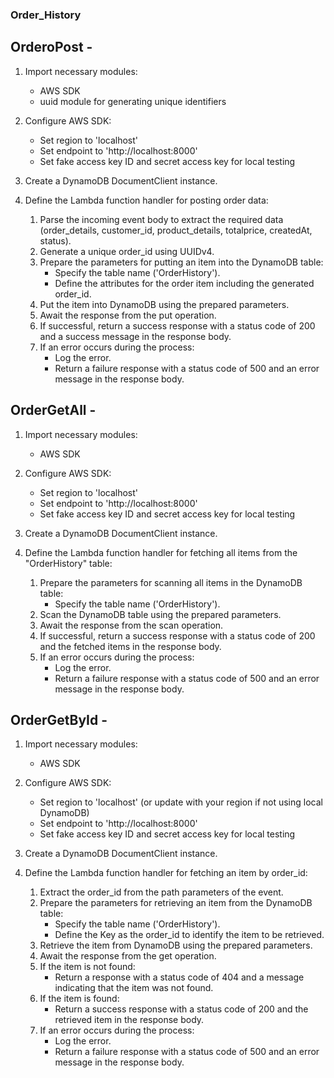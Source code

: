 ### Order_History 

## OrderoPost -

1. Import necessary modules:
    - AWS SDK
    - uuid module for generating unique identifiers

2. Configure AWS SDK:
    - Set region to 'localhost'
    - Set endpoint to 'http://localhost:8000'
    - Set fake access key ID and secret access key for local testing

3. Create a DynamoDB DocumentClient instance.

4. Define the Lambda function handler for posting order data:
    1. Parse the incoming event body to extract the required data (order_details, customer_id,  product_details, totalprice, createdAt, status).
    2. Generate a unique order_id using UUIDv4.
    3. Prepare the parameters for putting an item into the DynamoDB table:
        - Specify the table name ('OrderHistory').
        - Define the attributes for the order item including the generated order_id.
    4. Put the item into DynamoDB using the prepared parameters.
    5. Await the response from the put operation.
    6. If successful, return a success response with a status code of 200 and a success message in the response body.
    7. If an error occurs during the process:
        - Log the error.
        - Return a failure response with a status code of 500 and an error message in the response body.

##  OrderGetAll -

1. Import necessary modules:
    - AWS SDK

2. Configure AWS SDK:
    - Set region to 'localhost'
    - Set endpoint to 'http://localhost:8000'
    - Set fake access key ID and secret access key for local testing

3. Create a DynamoDB DocumentClient instance.

4. Define the Lambda function handler for fetching all items from the "OrderHistory" table:
    1. Prepare the parameters for scanning all items in the DynamoDB table:
        - Specify the table name ('OrderHistory').
    2. Scan the DynamoDB table using the prepared parameters.
    3. Await the response from the scan operation.
    4. If successful, return a success response with a status code of 200 and the fetched items in the response body.
    5. If an error occurs during the process:
        - Log the error.
        - Return a failure response with a status code of 500 and an error message in the response body.

##  OrderGetById -

1. Import necessary modules:
    - AWS SDK

2. Configure AWS SDK:
    - Set region to 'localhost' (or update with your region if not using local DynamoDB)
    - Set endpoint to 'http://localhost:8000'
    - Set fake access key ID and secret access key for local testing

3. Create a DynamoDB DocumentClient instance.

4. Define the Lambda function handler for fetching an item by order_id:
    1. Extract the order_id from the path parameters of the event.
    2. Prepare the parameters for retrieving an item from the DynamoDB table:
        - Specify the table name ('OrderHistory').
        - Define the Key as the order_id to identify the item to be retrieved.
    3. Retrieve the item from DynamoDB using the prepared parameters.
    4. Await the response from the get operation.
    5. If the item is not found:
        - Return a response with a status code of 404 and a message indicating that the item was not found.
    6. If the item is found:
        - Return a success response with a status code of 200 and the retrieved item in the response body.
    7. If an error occurs during the process:
        - Log the error.
        - Return a failure response with a status code of 500 and an error message in the response body.



